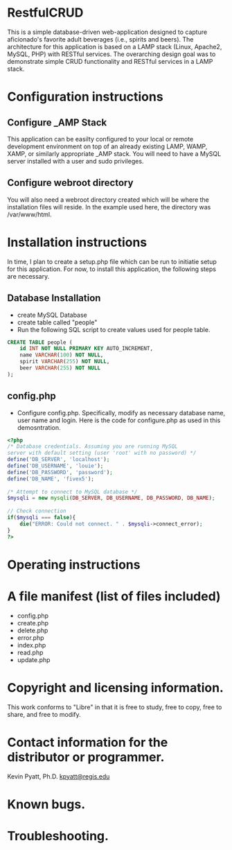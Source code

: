 # RestfulCRUD
This is a simple database-driven web-application designed to capture aficionado's favorite adult beverages (i.e., spirits and beers). The architecture for this application is based on a LAMP stack (Linux, Apache2, MySQL, PHP) with RESTful services. The overarching design goal was to demonstrate simple CRUD functionality and RESTful services in a LAMP stack.  

# Configuration instructions
## Configure _AMP Stack
This application can be easilty configured to your local or remote development environment on top of an already existing LAMP, WAMP, XAMP, or similarly appropriate _AMP stack. You will need to have a MySQL server installed with a user and sudo privileges. 
## Configure webroot directory
You will also need a webroot directory created which will be where the installation files will reside. In the example used here, the directory was /var/www/html.

# Installation instructions
In time, I plan to create a setup.php file which can be run to initiatie setup for this application. For now, to install this application, the following steps are necessary.

## Database Installation
- create MySQL Database
- create table called "people"
- Run the following SQL script to create values used for people table.
```sql
CREATE TABLE people (
    id INT NOT NULL PRIMARY KEY AUTO_INCREMENT,
    name VARCHAR(100) NOT NULL,
    spirit VARCHAR(255) NOT NULL,
    beer VARCHAR(255) NOT NULL
);
```
## config.php

- Configure config.php. Specifically, modify as necessary database name, user name and login. Here is the code for configure.php as used in this demosntration. 

```php
<?php
/* Database credentials. Assuming you are running MySQL
server with default setting (user 'root' with no password) */
define('DB_SERVER', 'localhost');
define('DB_USERNAME', 'louie');
define('DB_PASSWORD', 'password');
define('DB_NAME', 'fivex5');
 
/* Attempt to connect to MySQL database */
$mysqli = new mysqli(DB_SERVER, DB_USERNAME, DB_PASSWORD, DB_NAME);
 
// Check connection
if($mysqli === false){
    die("ERROR: Could not connect. " . $mysqli->connect_error);
}
?>
```




# Operating instructions

# A file manifest (list of files included)
- config.php
- create.php
- delete.php
- error.php
- index.php
- read.php
- update.php

# Copyright and licensing information.
This work conforms to "Libre" in that it is free to study, free to copy, free to share, and free to modify.

# Contact information for the distributor or programmer.
Kevin Pyatt, Ph.D. kpyatt@regis.edu

# Known bugs.


# Troubleshooting.

